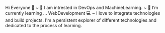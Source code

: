  Hi Everyone 👋
~ 🔭 I am intrested in DevOps and MachineLearning.
~ 🌱 I’m currently learning ... WebDevelopment :computer:
~  I love to integrate technologies and build projects.
I'm a persistent explorer of different technologies and dedicated to the process of learning.





<!--
**Venkateshsandupatla/Venkateshsandupatla** is a ✨ _special_ ✨ repository because its `README.md` (this file) appears on your GitHub profile.

Here are some ideas to get you started:

- 🔭 I’m currently working on ...
- 🌱 I’m currently learning ...
- 👯 I’m looking to collaborate on ...
- 🤔 I’m looking for help with ...
- 💬 Ask me about ...
- 📫 How to reach me: ...
- 😄 Pronouns: ...
- ⚡ Fun fact: ...
-->

